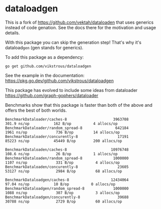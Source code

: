 # dataloadgen

This is a fork of https://github.com/vektah/dataloaden that uses generics
instead of code genation. See the docs there for the motivation and usage details.

With this package you can skip the generation step! That's why it's dataload`gen` (gen stands for generics).

To add this package as a dependency:

```
go get github.com/vikstrous/dataloadgen
```

See the example in the documentation: https://pkg.go.dev/github.com/vikstrous/dataloadgen

This package has evolved to include some ideas from dataloader https://github.com/graph-gophers/dataloader

Benchmarks show that this package is faster than both of the above and offers the best of both worlds.

```
BenchmarkDataloader/caches-8                     3963708               301.9 ns/op           162 B/op          4 allocs/op
BenchmarkDataloader/random_spread-8               642184              1961 ns/op             736 B/op         14 allocs/op
BenchmarkDataloader/concurently-8                  17191             85223 ns/op           45449 B/op        200 allocs/op

BenchmarkDataloaden/caches-8                    10976748               108.6 ns/op            26 B/op          1 allocs/op
BenchmarkDataloaden/random_spread-8              1000000              1107 ns/op             331 B/op          4 allocs/op
BenchmarkDataloaden/concurently-8                  23605             53127 ns/op            2984 B/op         68 allocs/op

BenchmarkDataloadgen/caches-8                   12434064                97.04 ns/op           10 B/op          0 allocs/op
BenchmarkDataloadgen/random_spread-8             1000000              1088 ns/op             307 B/op          3 allocs/op
BenchmarkDataloadgen/concurently-8                 39688             30788 ns/op            2729 B/op         60 allocs/op
```